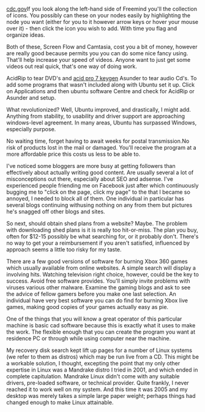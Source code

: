 [cdc.gov](https://www.cdc.gov/vaccines/schedules/hcp/child-adolescent.html)If
you look along the left-hand side of Freemind you'll the collection of
icons. You possibly can these on your nodes easily by highlighting the
node you want (either for you to it however arrow keys or hover your
mouse over it) - then click the icon you wish to add. With time you flag
and organize ideas.

Both of these, Screen Flow and Camtasia, cost you a bit of money,
however are really good because permits you you can do some nice fancy
using. That'll help increase your speed of videos. Anyone want to just
get some videos out real quick, that's one way of doing work.

AcidRip to tear DVD's and [acid pro 7
keygen](http://wiki.csconnectes.eu/index.php?title=Free_Software_Reviews_-_Open_Office)
Asunder to tear audio Cd's. To add some programs that wasn't included
along with Ubuntu set it up. Click on Applications and then ubuntu
software Centre and check for AcidRip or Asunder and setup.

What revolutionized? Well, Ubuntu improved, and drastically, I might
add. Anything from stability, to usability and driver support are
approaching windows-level agreement. In many areas, Ubuntu has surpassed
Windows, especially purpose.

No waiting time, forget having to await weeks for postal transmission.No
risk of products lost in the mail or damaged. You'll receive the program
at a more affordable price this costs us less to be able to.

I've noticed some bloggers are more busy at getting followers than
effectively about actually writing good content. Are usually several a
lot of misconceptions out there, especially about SEO and adsense. I've
experienced people friending me on Facebook just after which
continuously bugging me to "click on the page, click my page" to the
that I became so annoyed, I needed to block all of them. One individual
in particular has several blogs continuing withusing nothing on any from
them but pictures he's snagged off other blogs and sites.

So next, should obtain shed plans from a website? Maybe. The problem
with downloading shed plans is it is really too hit-or-miss. The plan
you buy, often for $12-15 possibly be what searching for, or it probably
don't. There's no way to get your a reimbursement if you aren't
satisfied, influenced by approach seems a little too risky for my
taste.

There are a few good versions of software for burning Xbox 360 games
which usually available from online websites. A simple search will
display a involving hits. Watching television right choice, however,
could be the key to success. Avoid free software provides. You'll simply
invite problems with viruses various other malware. Examine the gaming
blogs and ask to see the advice of fellow gamers before you make one
last selection. An individual have very best software you can do find
for burning Xbox live games, making good copies of your games actually
easy as pie.

One of the things that you will know a great operator of this particular
machine is basic cad software because this is exactly what it uses to
make the work. The flexible enough that you can create the program you
want at residence PC or through while using computer near the machine.

My recovery disk search kept lift up pages for a number of Linux systems
(we refer to them as distros) which may be run live from a CD. This
might be a workable solution, I thought, excepting the point that my
only other expertise in Linux was a Mandrake distro I tried in 2001, and
which ended in complete capitulation. Mandrake Linux didn't come with
any suitable drivers, pre-loaded software, or technical provider. Quite
frankly, I never reached it to work well on my system. And this time it
was 2005 and my desktop was merely takes a simple large paper weight;
perhaps things had changed enough to make Linux attainable.